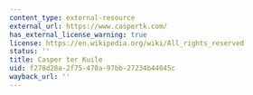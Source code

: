 ```yaml
---
content_type: external-resource
external_url: https://www.caspertk.com/
has_external_license_warning: true
license: https://en.wikipedia.org/wiki/All_rights_reserved
status: ''
title: Casper ter Kuile
uid: f278d28a-2f75-470a-97bb-27234b44045c
wayback_url: ''
---
```

